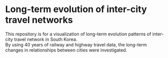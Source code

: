 # Long-term evolution of inter-city travel networks

This repository is for a visualization of long-term evolution patterns of inter-city travel network in South Korea.  
By using 40 years of railway and highway travel data, the long-term changes in relationships between cities were investigated. 
